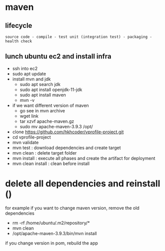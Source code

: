 # maven
## lifecycle
    source code - compile - test unit (integration test) - packaging - health check

## lunch ubuntu ec2 and install infra
- ssh into ec2
- sudo apt update
- install mvn and jdk
  - sudo apt search jdk
  - sudo apt install openjdk-11-jdk
  - sudo apt install maven
  - mvn -v
- if we want different version of maven 
  - go see in mvn archive 
  - wget link
  - tar xzvf apache-maven.gz
  - sudo mv apache-maven-3.9.3 /opt/
- clone https://github.com/hkhcoder/vprofile-project.git
- cd vprofile-project 
- mvn validate 
- mvn test : download dependencies and create target 
- mvn clean : delete target folder
- mvn install : execute all phases and create the artifact for deployment
- mvn clean install : clean before install

# delete all dependencies and reinstall ()
for example if you want to change maven version, remove the old dependencies
- rm -rf /home/ubuntu/.m2/repository/*
- mvn clean
- /opt/apache-maven-3.9.3/bin/mvn install

if you change version in pom, rebuild the app